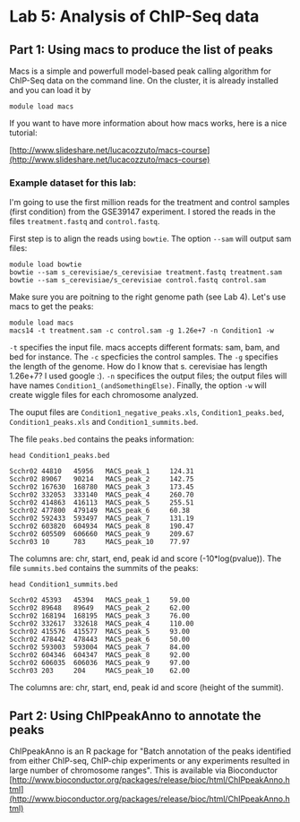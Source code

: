 # Lab 5: Analysis of ChIP-Seq data

## Part 1: Using macs to produce the list of peaks

Macs is a simple and powerfull model-based peak calling algorithm for ChIP-Seq data on the command line. On the cluster, it is already installed and you can load it by

    module load macs
    
If you want to have more information about how macs works, here is a nice tutorial:

[http://www.slideshare.net/lucacozzuto/macs-course](http://www.slideshare.net/lucacozzuto/macs-course)

### Example dataset for this lab:

I'm going to use the first million reads for the treatment and control samples (first condition) from the GSE39147 experiment. I stored the reads in the files `treatment.fastq` and `control.fastq`.    

First step is to align the reads using `bowtie`. The option `--sam` will output sam files:

    module load bowtie
    bowtie --sam s_cerevisiae/s_cerevisiae treatment.fastq treatment.sam 
    bowtie --sam s_cerevisiae/s_cerevisiae control.fastq control.sam 
    
Make sure you are poitning to the right genome path (see Lab 4). Let's use macs to get the peaks:

    module load macs
    macs14 -t treatment.sam -c control.sam -g 1.26e+7 -n Condition1 -w

`-t` specifies the input file. macs accepts different formats: sam, bam, and bed for instance. The `-c` specficies the control samples. The `-g` specifies the length of the genome. How do I know that s. cerevisiae has length 1.26e+7? I used google :). `-n` specifices the output files; the output files will have names `Condition1_(andSomethingElse)`. Finally, the option `-w` will create wiggle files for each chromosome analyzed. 

The ouput files are `Condition1_negative_peaks.xls`, `Condition1_peaks.bed`, `Condition1_peaks.xls` and `Condition1_summits.bed`.

The file `peaks.bed` contains the peaks information:

    head Condition1_peaks.bed
    
    Scchr02 44810   45956   MACS_peak_1     124.31
    Scchr02 89067   90214   MACS_peak_2     142.75
    Scchr02 167630  168780  MACS_peak_3     173.45
    Scchr02 332053  333140  MACS_peak_4     260.70
    Scchr02 414863  416113  MACS_peak_5     255.51
    Scchr02 477800  479149  MACS_peak_6     60.38
    Scchr02 592433  593497  MACS_peak_7     131.19
    Scchr02 603820  604934  MACS_peak_8     190.47
    Scchr02 605509  606660  MACS_peak_9     209.67
    Scchr03 10      783     MACS_peak_10    77.97

The columns are: chr, start, end, peak id and score (-10*log(pvalue)). The file `summits.bed` contains the summits of the peaks:

    head Condition1_summits.bed
    
    Scchr02 45393   45394   MACS_peak_1     59.00
    Scchr02 89648   89649   MACS_peak_2     62.00
    Scchr02 168194  168195  MACS_peak_3     76.00
    Scchr02 332617  332618  MACS_peak_4     110.00
    Scchr02 415576  415577  MACS_peak_5     93.00
    Scchr02 478442  478443  MACS_peak_6     50.00
    Scchr02 593003  593004  MACS_peak_7     84.00
    Scchr02 604346  604347  MACS_peak_8     92.00
    Scchr02 606035  606036  MACS_peak_9     97.00
    Scchr03 203     204     MACS_peak_10    62.00
    
The columns are: chr, start, end, peak id and score (height of the summit). 
    
## Part 2: Using ChIPpeakAnno to annotate the peaks

ChIPpeakAnno is an R package for "Batch annotation of the peaks identified from either ChIP-seq, ChIP-chip experiments or any experiments resulted in large number of chromosome ranges". This is available via Bioconductor [http://www.bioconductor.org/packages/release/bioc/html/ChIPpeakAnno.html](http://www.bioconductor.org/packages/release/bioc/html/ChIPpeakAnno.html)




    





